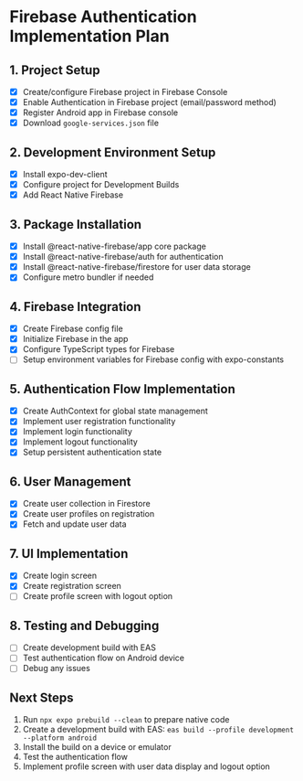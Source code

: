 # Firebase Authentication Implementation Plan

## 1. Project Setup
- [x] Create/configure Firebase project in Firebase Console
- [x] Enable Authentication in Firebase project (email/password method)
- [x] Register Android app in Firebase console
- [x] Download `google-services.json` file

## 2. Development Environment Setup
- [x] Install expo-dev-client
- [x] Configure project for Development Builds
- [x] Add React Native Firebase

## 3. Package Installation
- [x] Install @react-native-firebase/app core package
- [x] Install @react-native-firebase/auth for authentication
- [x] Install @react-native-firebase/firestore for user data storage
- [x] Configure metro bundler if needed

## 4. Firebase Integration
- [x] Create Firebase config file
- [x] Initialize Firebase in the app
- [x] Configure TypeScript types for Firebase
- [ ] Setup environment variables for Firebase config with expo-constants

## 5. Authentication Flow Implementation
- [x] Create AuthContext for global state management
- [x] Implement user registration functionality
- [x] Implement login functionality
- [x] Implement logout functionality
- [x] Setup persistent authentication state

## 6. User Management
- [x] Create user collection in Firestore
- [x] Create user profiles on registration
- [x] Fetch and update user data

## 7. UI Implementation
- [x] Create login screen
- [x] Create registration screen
- [ ] Create profile screen with logout option

## 8. Testing and Debugging
- [ ] Create development build with EAS
- [ ] Test authentication flow on Android device
- [ ] Debug any issues

## Next Steps
1. Run `npx expo prebuild --clean` to prepare native code
2. Create a development build with EAS: `eas build --profile development --platform android`
3. Install the build on a device or emulator
4. Test the authentication flow
5. Implement profile screen with user data display and logout option 